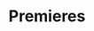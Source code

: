 ---
page_icon: premieres
page_id: premieres
page_stylesheet: premieres
theme: dark
title: Premieres
artwork: '{{ _site_root }}assets/img/tim-8.jpg'
_fieldset: premieres
_template: premieres
vertical_position: center
horizontal_position: left
quote_position: left
background_color: '#2a36b1'
quotes:
  -
    quote: /quotes/imagination-97
  -
    quote: /quotes/william-robin
  -
    quote: /quotes/fred-child
---